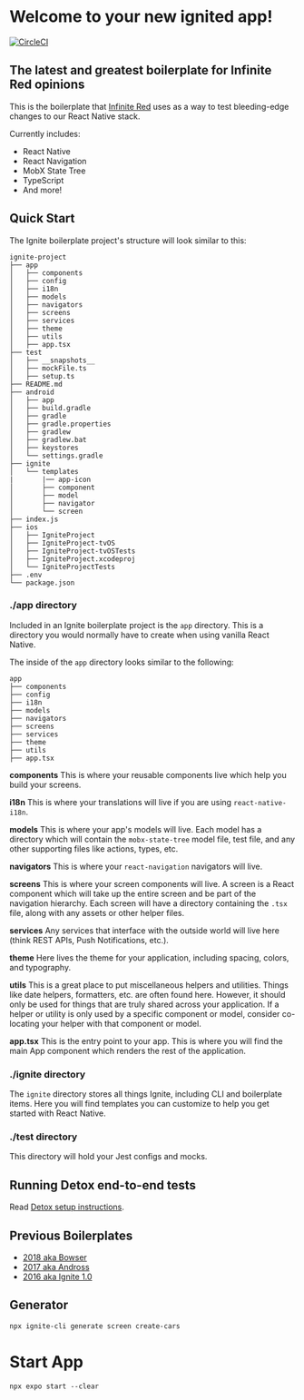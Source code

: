 # Welcome to your new ignited app!

[![CircleCI](https://circleci.com/gh/infinitered/ignite.svg?style=svg)](https://circleci.com/gh/infinitered/ignite)

## The latest and greatest boilerplate for Infinite Red opinions

This is the boilerplate that [Infinite Red](https://infinite.red) uses as a way to test bleeding-edge changes to our React Native stack.

Currently includes:

- React Native
- React Navigation
- MobX State Tree
- TypeScript
- And more!

## Quick Start

The Ignite boilerplate project's structure will look similar to this:

```
ignite-project
├── app
│   ├── components
│   ├── config
│   ├── i18n
│   ├── models
│   ├── navigators
│   ├── screens
│   ├── services
│   ├── theme
│   ├── utils
│   ├── app.tsx
├── test
│   ├── __snapshots__
│   ├── mockFile.ts
│   ├── setup.ts
├── README.md
├── android
│   ├── app
│   ├── build.gradle
│   ├── gradle
│   ├── gradle.properties
│   ├── gradlew
│   ├── gradlew.bat
│   ├── keystores
│   └── settings.gradle
├── ignite
│   └── templates
|       |── app-icon
│       ├── component
│       ├── model
│       ├── navigator
│       └── screen
├── index.js
├── ios
│   ├── IgniteProject
│   ├── IgniteProject-tvOS
│   ├── IgniteProject-tvOSTests
│   ├── IgniteProject.xcodeproj
│   └── IgniteProjectTests
├── .env
└── package.json

```

### ./app directory

Included in an Ignite boilerplate project is the `app` directory. This is a directory you would normally have to create when using vanilla React Native.

The inside of the `app` directory looks similar to the following:

```
app
├── components
├── config
├── i18n
├── models
├── navigators
├── screens
├── services
├── theme
├── utils
├── app.tsx
```

**components**
This is where your reusable components live which help you build your screens.

**i18n**
This is where your translations will live if you are using `react-native-i18n`.

**models**
This is where your app's models will live. Each model has a directory which will contain the `mobx-state-tree` model file, test file, and any other supporting files like actions, types, etc.

**navigators**
This is where your `react-navigation` navigators will live.

**screens**
This is where your screen components will live. A screen is a React component which will take up the entire screen and be part of the navigation hierarchy. Each screen will have a directory containing the `.tsx` file, along with any assets or other helper files.

**services**
Any services that interface with the outside world will live here (think REST APIs, Push Notifications, etc.).

**theme**
Here lives the theme for your application, including spacing, colors, and typography.

**utils**
This is a great place to put miscellaneous helpers and utilities. Things like date helpers, formatters, etc. are often found here. However, it should only be used for things that are truly shared across your application. If a helper or utility is only used by a specific component or model, consider co-locating your helper with that component or model.

**app.tsx** This is the entry point to your app. This is where you will find the main App component which renders the rest of the application.

### ./ignite directory

The `ignite` directory stores all things Ignite, including CLI and boilerplate items. Here you will find templates you can customize to help you get started with React Native.

### ./test directory

This directory will hold your Jest configs and mocks.

## Running Detox end-to-end tests

Read [Detox setup instructions](./detox/README.md).

## Previous Boilerplates

- [2018 aka Bowser](https://github.com/infinitered/ignite-bowser)
- [2017 aka Andross](https://github.com/infinitered/ignite-andross)
- [2016 aka Ignite 1.0](https://github.com/infinitered/ignite-ir-boilerplate-2016)

## Generator

```
npx ignite-cli generate screen create-cars
```

# Start App

```
npx expo start --clear
```